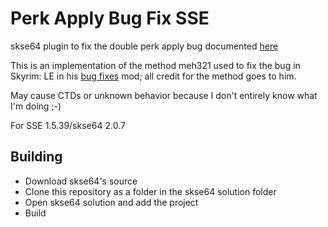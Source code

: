 # Perk Apply Bug Fix SSE

skse64 plugin to fix the double perk apply bug documented [here](https://requiem.atlassian.net/wiki/spaces/RD/blog/2016/06/19/61472833/Is+Requiem+too+hardcore+No+but+there+s+an+engine+bug+that+makes+it+look+so+unless+you+deal+with+it)

This is an implementation of the method meh321 used to fix the bug in Skyrim: LE in his [bug fixes](https://www.nexusmods.com/skyrim/mods/76747) mod; all credit for the method goes to him.

May cause CTDs or unknown behavior because I don't entirely know what I'm doing ;-)

For SSE 1.5.39/skse64 2.0.7

## Building

- Download skse64's source
- Clone this repository as a folder in the skse64 solution folder
- Open skse64 solution and add the project
- Build